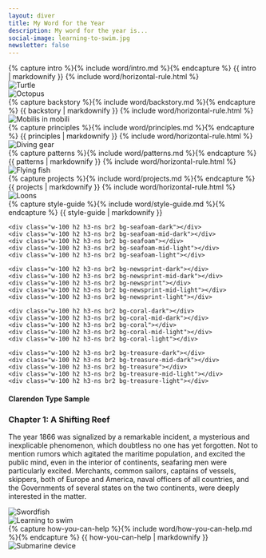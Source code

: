 ```yaml
---
layout: diver
title: My Word for the Year
description: My word for the year is...
social-image: learning-to-swim.jpg
newsletter: false
---
```


<section class="diver-section mw8 center relative">
  <div class="f4 measure signal-dark d-newsprint z-2 relative">
    {% capture intro %}{% include word/intro.md %}{% endcapture %}
    {{ intro | markdownify }}
    {% include word/horizontal-rule.html %}
  </div>
  <img class="diver-illustration-1 absolute w-80-l o-20 multiply z-1" src="/img/turtle.jpg" alt="Turtle">
</section>

<section class="mw8 center relative">
  <img class="diver-illustration-2 absolute-l w-90-l o-20 multiply" src="/img/octopus-1600.jpg" alt="Octopus">
  <div class="measure-wide">
    {% capture backstory %}{% include word/backstory.md %}{% endcapture %}
    {{ backstory | markdownify }}
    {% include word/horizontal-rule.html %}
  </div>
</section>

<section class="mw8 center relative">
  <img class="diver-illustration-6 absolute-l w-50-l o-20 multiply" src="/img/mobilis-in-mobili.jpg" alt="Mobilis in mobili">
  <div class="measure-wide">
    {% capture principles %}{% include word/principles.md %}{% endcapture %}
    {{ principles | markdownify }}
    {% include word/horizontal-rule.html %}
  </div>
  <img class="diver-illustration-3 absolute-l w-50-l o-20 multiply" src="/img/diving-gear-1600.jpg" alt="Diving gear">
</section>

<section class="mw8 center relative">
  <div class="measure-wide">
    {% capture patterns %}{% include word/patterns.md %}{% endcapture %}
    {{ patterns | markdownify }}
    {% include word/horizontal-rule.html %}
  </div>
  <img class="diver-illustration-4 absolute-l w-60-l o-20 multiply" src="/img/flying-fish-1600.jpg" alt="Flying fish">
</section>

<section class="mw8 center relative">
  <div class="measure-wide">
    {% capture projects %}{% include word/projects.md %}{% endcapture %}
    {{ projects | markdownify }}
    {% include word/horizontal-rule.html %}
  </div>
  <img class="diver-illustration-4 absolute-l w-50-l o-20 multiply" src="/img/loon-1600.jpg" alt="Loons">
</section>

<section class="mw8 center relative">
  <div class="measure-wide">
    {% capture style-guide %}{% include word/style-guide.md %}{% endcapture %}
    {{ style-guide | markdownify }}
  </div>
  <div class="grid measure">
    <div class="w-100 h2 h3-ns br2 bg-signal-dark"></div>
    <div class="w-100 h2 h3-ns br2 bg-signal-mid-dark"></div>
    <div class="w-100 h2 h3-ns br2 bg-signal"></div>
    <div class="w-100 h2 h3-ns br2 bg-signal-mid-light"></div>
    <div class="w-100 h2 h3-ns br2 bg-signal-light"></div>

    <div class="w-100 h2 h3-ns br2 bg-seafoam-dark"></div>
    <div class="w-100 h2 h3-ns br2 bg-seafoam-mid-dark"></div>
    <div class="w-100 h2 h3-ns br2 bg-seafoam"></div>
    <div class="w-100 h2 h3-ns br2 bg-seafoam-mid-light"></div>
    <div class="w-100 h2 h3-ns br2 bg-seafoam-light"></div>

    <div class="w-100 h2 h3-ns br2 bg-newsprint-dark"></div>
    <div class="w-100 h2 h3-ns br2 bg-newsprint-mid-dark"></div>
    <div class="w-100 h2 h3-ns br2 bg-newsprint"></div>
    <div class="w-100 h2 h3-ns br2 bg-newsprint-mid-light"></div>
    <div class="w-100 h2 h3-ns br2 bg-newsprint-light"></div>

    <div class="w-100 h2 h3-ns br2 bg-coral-dark"></div>
    <div class="w-100 h2 h3-ns br2 bg-coral-mid-dark"></div>
    <div class="w-100 h2 h3-ns br2 bg-coral"></div>
    <div class="w-100 h2 h3-ns br2 bg-coral-mid-light"></div>
    <div class="w-100 h2 h3-ns br2 bg-coral-light"></div>

    <div class="w-100 h2 h3-ns br2 bg-treasure-dark"></div>
    <div class="w-100 h2 h3-ns br2 bg-treasure-mid-dark"></div>
    <div class="w-100 h2 h3-ns br2 bg-treasure"></div>
    <div class="w-100 h2 h3-ns br2 bg-treasure-mid-light"></div>
    <div class="w-100 h2 h3-ns br2 bg-treasure-light"></div>
  </div>
  <div class="bg-white d-bg-newsprint-dark ba bw2 b--white-10 pa4 br3 mv4 mw6">
    <h4 class="ttu tracked avenir f7 mv0 normal newsprint">Clarendon Type Sample</h4>
    <h3 class="mv0 f3 newsprint-dark d-treasure-dark">Chapter 1: A Shifting Reef</h3>
    <p class="measure mb0">The year 1866 was signalized by a remarkable incident, a mysterious and inexplicable phenomenon, which doubtless no one has yet forgotten. Not to mention rumors which agitated the maritime population, and excited the public mind, even in the interior of continents, seafaring men were particularly excited. Merchants, common sailors, captains of vessels, skippers, both of Europe and America, naval officers of all countries, and the Governments of several states on the two continents, were deeply interested in the matter.</p>
  </div>
  <img class="diver-illustration-5 absolute-l w-90-l o-20 multiply" src="/img/swordfish-1600.jpg" alt="Swordfish">
</section>

<section class="mw8 center relative">
  <img class="db w-50-l center mt5 multiply o-70" src="/img/learning-to-swim.jpg" alt="Learning to swim">
  <div class="measure-wide center">
    {% capture how-you-can-help %}{% include word/how-you-can-help.md %}{% endcapture %}
    {{ how-you-can-help | markdownify }}
  </div>
  <img class="db w-50-l center mv5 multiply o-70" src="/img/submarine-device.jpg" alt="Submarine device">
</section>
